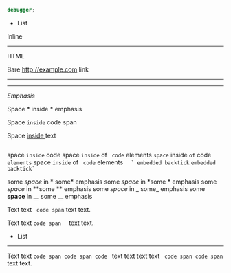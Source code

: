 ```js
debugger;
```
* List

Inline<hr/>HTML

Bare http://example.com link

---
***

*Emphasis*

Space * inside * emphasis

Space ` inside ` code span

Space [ inside ](link) text

```
```

space `` inside `` code
space `inside` of ` code` elements
`space` inside `of` code ` elements`
space ``inside`` of `` code`` elements
``  ` embedded backtick``
``embedded backtick`  ``

some *space* in * some* emphasis
some *space* in *some * emphasis
some *space* in **some ** emphasis
some _space_ in _ some_ emphasis
some __space__ in __ some __ emphasis

Text
text ` code
span` text
text.

Text
text `code
span  ` text
text.

* List
---

Text
text ```code
span code
span code ``` text
text
text text ```` code
span code
span```` text
text.
